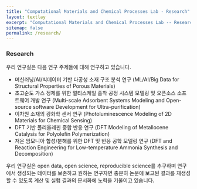 ```yaml
---
title: "Computational Materials and Chemical Processes Lab - Research"
layout: textlay
excerpt: "Computational Materials and Chemical Processes Lab -- Research"
sitemap: false
permalink: /research/
---
```

### Research

우리 연구실은 다음 연구 주제들에 대해 연구하고 있습니다.

- 머신러닝/AI/빅데이터 기반 다공성 소재 구조 분석 연구 (ML/AI/Big Data for Structural Properties of Porous Materials)
- 초고순도 가스 정제를 위한 멀티스케일 흡착 공정 시스템 모델링 및 오픈소스 소프트웨어 개발 연구 (Multi-scale Adsorbent Systems Modeling and Open-source software Development for Ultra-purification)
- 이차원 소재의 광화학 센서 연구 (Photoluminescence Modeling of 2D Materials for Chemical Sensing)
- DFT 기반 폴리올레핀 중합 반응 연구 (DFT Modeling of Metallocene Catalysis for Polyolefin Polymerization)
- 저온 암모니아 합성/분해를 위한 DFT 및 반응 공학 모델링 연구 (DFT and Reaction Engineering for Low-temperature Ammonia Synthesis and Decomposition)

우리 연구실은 open data, open science, reproducible science를 추구하며 연구에서 생성되는 데이터를 보존하고 원하는 연구자면 충분히 논문에 보고된 결과를 재생성할 수 있도록 계산 및 실험 결과의 문서화에 노력을 기울이고 있습니다.
